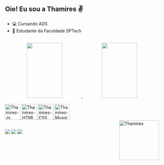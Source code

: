 ## Oie! Eu sou a Thamires ✌


- 💻 Cursando ADS
- 📖 Estudante da Faculdade SPTech

<br>

<div align="center">
  <a href="https://github.com/ThathaCampos">
  <img height="180em"  width="48%" src="https://github-readme-stats.vercel.app/api?username=ThathaCampos&show_icons=true&theme=dracula&include_all_commits=true&count_private=true"/>
  <img height="180em"  width="48%" src="https://github-readme-stats.vercel.app/api/top-langs/?username=ThathaCampos&layout=compact&langs_count=7&theme=dracula"/>
</div>
<div style="display: inline_block"><br>
  <img style="justify-content: center" alt="Thamires-Js" height="50" width="50" src="https://cdn.jsdelivr.net/gh/devicons/devicon/icons/javascript/javascript-original.svg">
  <img style="justify-content: center" alt="Thamires-HTML" height="50" width="50" src="https://cdn.jsdelivr.net/gh/devicons/devicon/icons/html5/html5-original.svg">
  <img style="justify-content: center" alt="Thamires-CSS" height="50" width="50" src="https://cdn.jsdelivr.net/gh/devicons/devicon/icons/css3/css3-original.svg">
  <img style="justify-content: center" alt="Thamires-Mysql" height="50" width="50"; src="https://cdn.jsdelivr.net/gh/devicons/devicon/icons/mysql/mysql-original-wordmark.svg" />

</div>

<div>
<img align="right" alt="Thamires" height="130" style="border-radius:"50px; src="https://media.discordapp.net/attachments/1017845570431352913/1142941219043934309/download20230800185541.png?">
</div>

##

<div> 
  <a href="https://www.linkedin.com/in/thamires-campos-" target="_blank"><img src="https://img.shields.io/badge/-LinkedIn-%230077B5?style=for-the-badge&logo=linkedin&logoColor=white" target="_blank"></a> 
  <a href = "mailto:thamires.campos@sptech.school"><img src="https://img.shields.io/badge/-Outlook-%23333?style=for-the-badge&logo=microsoft&logoColor=white" target="_blank"></a>
  <a href = "mailto:thamires.c.campos29@gmail.com"><img src="https://img.shields.io/badge/Gmail-D14836?style=for-the-badge&logo=gmail&logoColor=white" ></a>
</div>

